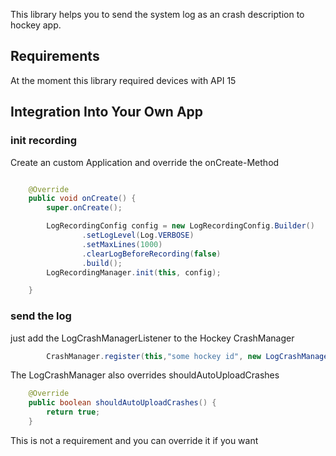 This library helps you to send the system log as an crash description to hockey app.

## Requirements
At the moment this library required devices with API 15

## Integration Into Your Own App

### init recording

Create an custom Application and override the onCreate-Method

```java

	@Override
    public void onCreate() {
        super.onCreate();

        LogRecordingConfig config = new LogRecordingConfig.Builder()
                .setLogLevel(Log.VERBOSE)
                .setMaxLines(1000)
                .clearLogBeforeRecording(false)
                .build();
        LogRecordingManager.init(this, config);

 	}

```

### send the log

just add the LogCrashManagerListener to the Hockey CrashManager


```java
        CrashManager.register(this,"some hockey id", new LogCrashManagerListener());
```

The LogCrashManager also overrides shouldAutoUploadCrashes
```java
    @Override
    public boolean shouldAutoUploadCrashes() {
        return true;
    }
```
This is not a requirement and you can override it if you want

